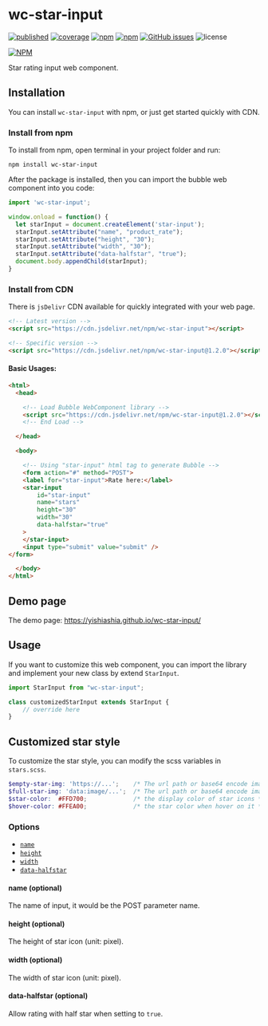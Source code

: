 # wc-star-input

[![published][wc-image]][wc-url]
[![coverage][coverage-image]][coverage-url]
[![npm](https://img.shields.io/npm/v/wc-star-input.svg?style=flat-square)](https://www.npmjs.com/package/wc-star-input)
[![npm](https://img.shields.io/npm/dm/wc-star-input.svg?style=flat-square)](https://www.npmjs.com/package/wc-star-input)
[![GitHub issues](https://img.shields.io/github/issues/yishiashia/wc-star-input.svg?style=flat-square)](https://github.com/yishiashia/wc-star-input/issues)
![license](https://img.shields.io/npm/l/wc-star-input.svg?style=flat-square)

[![NPM](https://nodei.co/npm/wc-star-input.png?mini=true)](https://www.npmjs.com/package/wc-star-input)

Star rating input web component.


## Installation
You can install `wc-star-input` with npm, or just get started quickly with CDN.

### Install from npm
To install from npm, open terminal in your project folder and run:

```shell
npm install wc-star-input
```

After the package is installed, then you can import the bubble web component into you code:

```js
import 'wc-star-input';

window.onload = function() {
  let starInput = document.createElement('star-input');
  starInput.setAttribute("name", "product_rate");
  starInput.setAttribute("height", "30");
  starInput.setAttribute("width", "30");
  starInput.setAttribute("data-halfstar", "true");
  document.body.appendChild(starInput);
}
```

### Install from CDN
There is `jsDelivr` CDN available for quickly integrated with your web page.

```html
<!-- Latest version -->
<script src="https://cdn.jsdelivr.net/npm/wc-star-input"></script>

<!-- Specific version -->
<script src="https://cdn.jsdelivr.net/npm/wc-star-input@1.2.0"></script>
```

#### Basic Usages:

```html
<html>
  <head>

    <!-- Load Bubble WebComponent library -->
    <script src="https://cdn.jsdelivr.net/npm/wc-star-input@1.2.0"></script>
    <!-- End Load -->

  </head>

  <body>

    <!-- Using "star-input" html tag to generate Bubble -->
    <form action="#" method="POST">
    <label for="star-input">Rate here:</label>
    <star-input
        id="star-input"
        name="stars"
        height="30"
        width="30"
        data-halfstar="true"
    >
    </star-input>
    <input type="submit" value="submit" />
</form>

  </body>
</html>
```

## Demo page
The demo page: https://yishiashia.github.io/wc-star-input/
## Usage

If you want to customize this web component, you can import the library and
implement your new class by extend `StarInput`.

```js
import StarInput from "wc-star-input";

class customizedStarInput extends StarInput {
    // override here
}

```

## Customized star style
To customize the star style, you can modify the scss variables in `stars.scss`.

```scss
$empty-star-img: 'https://...';    /* The url path or base64 encode image data string */
$full-star-img: 'data:image/...';  /* The url path or base64 encode image data string */
$star-color:  #FFD700;             /* the display color of star icons */
$hover-color: #FFEA00;             /* the star color when hover on it */
```

### Options

- [`name`](#name-optional)
- [`height`](#height-optional)
- [`width`](#width-optional)
- [`data-halfstar`](#data-halfstar-optional)

#### name (optional)

The name of input, it would be the POST parameter name.

#### height (optional)

The height of star icon (unit: pixel).

#### width (optional)

The width of star icon (unit: pixel).

#### data-halfstar (optional)

Allow rating with half star when setting to `true`.

[wc-image]: https://img.shields.io/badge/webcomponents.org-published-blue.svg?style=flat-square
[wc-url]: https://www.webcomponents.org/element/wc-star-input

[coverage-image]: https://img.shields.io/endpoint?style=flat-square&url=https%3A%2F%2Fgist.githubusercontent.com%2Fyishiashia%2Fdee60aefdce58a7559baeb7c5deb3a8b%2Fraw%2F7c17b27a85415002bdb2344fc73961917402d3a9%2Fwc-star-input__heads_master.json
[coverage-url]: https://gist.githubusercontent.com/yishiashia/dee60aefdce58a7559baeb7c5deb3a8b/raw/7c17b27a85415002bdb2344fc73961917402d3a9/wc-star-input__heads_master.json

[js-image]: https://img.shields.io/badge/ES-6%2B-ff69b4.svg?style=flat-square
[js-url]: https://www.ecma-international.org/ecma-262/6.0/

[ts-image]: https://img.shields.io/badge/TypeScript-^4.7.4-blue?style=flat-square
[ts-url]: https://www.typescriptlang.org/
